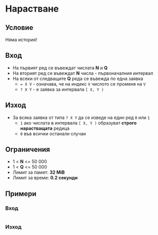 # Нарастване

## Условие
Няма история!

## Вход
- На първият ред се въвеждат числата **N** и **Q**
- На вторият ред се въвеждат **N** числа - първоначалния интервал
- На всеки от следващите **Q** реда се въвежда по една заявка
  - `= X V` - означава, че на индекс `X` числото се променя на `V`
  - `? X Y` - е заявка за интервала `[ X, Y )`

## Изход
- За всяка заявка от типа `? X Y` да се изведе на един ред `0` или `1`
  - `1` ако числата в интервала `[ X, Y )` образуват **строго нарастващата** редица
  - `0` във всички останали случаи

## Ограничения
- 1 < **N** <= 50 000
- 1 < **Q** <= 50 000
- Лимит за памет: **32 MiB**
- Лимит за време: **0.2 секунди**

## Примери

### Вход
```
```

### Изход
```
```

